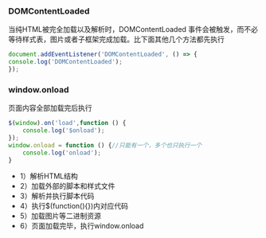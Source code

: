 ### DOMContentLoaded   
当纯HTML被完全加载以及解析时，DOMContentLoaded 事件会被触发，而不必等待样式表，图片或者子框架完成加载。比下面其他几个方法都先执行   
```javascript   
document.addEventListener('DOMContentLoaded', () => {
console.log('DOMContentLoaded');
});   
```   
### window.onload   
页面内容全部加载完后执行   
```javascript   
$(window).on('load',function () {
    console.log('$onload');
});
window.onload = function () {//只能有一个，多个也只执行一个
    console.log('onload');
}
```   
* 1）解析HTML结构
* 2）加载外部的脚本和样式文件
* 3）解析并执行脚本代码
* 4）执行$(function(){})内对应代码
* 5）加载图片等二进制资源
* 6）页面加载完毕，执行window.onload
